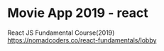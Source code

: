# Movie App 2019 - react

React JS Fundamental Course(2019)  
https://nomadcoders.co/react-fundamentals/lobby
